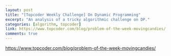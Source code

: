 ```yaml
---
layout: post
title: "[Topcoder Weekly Challenge] On Dynamic Programming"
excerpt: "An analysis of a tricky algorithmic challenge on DP."
categories: [algorithm, topcoder]
link: https://www.topcoder.com/blog/problem-of-the-week-movingcandies/
comments: true
---
```


<a href="https://www.topcoder.com/blog/problem-of-the-week-movingcandies/" target="_blank">https://www.topcoder.com/blog/problem-of-the-week-movingcandies/</a>